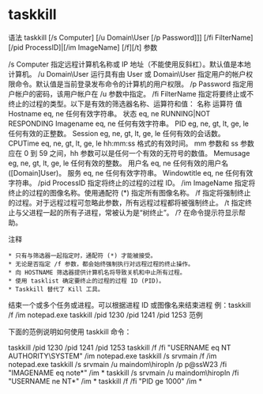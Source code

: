 # taskkill

语法
taskkill [/s Computer] [/u Domain\User [/p Password]]] [/fi FilterName] [/pid ProcessID]|[/im ImageName] [/f][/t]
参数

/s Computer
    指定远程计算机名称或 IP 地址（不能使用反斜杠）。默认值是本地计算机。 
/u Domain\User
    运行具有由 User 或 Domain\User 指定用户的帐户权限命令。默认值是当前登录发布命令的计算机的用户权限。 
/p Password
    指定用户帐户的密码，该用户帐户在 /u 参数中指定。 
/fi FilterName
    指定将要终止或不终止的过程的类型。以下是有效的筛选器名称、运算符和值：
    名称 	运算符 	值
    Hostname 	eq, ne 	任何有效字符串。
    状态 	eq, ne 	RUNNING|NOT RESPONDING
    Imagename 	eq, ne 	任何有效字符串。
    PID 	eg, ne, gt, lt, ge, le 	任何有效的正整数。
    Session 	eg, ne, gt, lt, ge, le 	任何有效的会话数。
    CPUTime 	eq, ne, gt, lt, ge, le 	hh:mm:ss 格式的有效时间。
mm 参数和 ss 参数应在 0 到 59 之间，hh 参数可以是任何一个有效的无符号的数值。
    Memusage 	eg, ne, gt, lt, ge, le 	任何有效的整数。
    用户名 	eq, ne 	任何有效的用户名 ([Domain\]User)。
    服务 	eq, ne 	任何有效字符串。
    Windowtitle 	eq, ne 	任何有效字符串。
/pid ProcessID
    指定将终止的过程的过程 ID。 
/im ImageName
    指定将终止的过程的图像名称。使用通配符 (*) 指定所有图像名称。 
/f
    指定将强制终止的过程。对于远程过程可忽略此参数，所有远程过程都将被强制终止。 
/t
    指定终止与父进程一起的所有子进程，常被认为是“树终止”。 
/?
    在命令提示符显示帮助。 

注释

    * 只有与筛选器一起指定时，通配符 (*) 才能被接受。
    * 无论是否指定 /f 参数，都会始终强制执行对远程过程的终止操作。
    * 向 HOSTNAME 筛选器提供计算机名将导致关机和中止所有过程。
    * 使用 tasklist 确定要终止的过程的过程 ID (PID)。
    * Taskkill 替代了 Kill 工具。

结束一个或多个任务或进程。可以根据进程 ID 或图像名来结束进程
例：taskkill /f /im notepad.exe
    taskkill /pid 1230 /pid 1241 /pid 1253
范例

下面的范例说明如何使用 taskkill 命令：

taskkill /pid 1230 /pid 1241 /pid 1253
taskkill /f /fi "USERNAME eq NT AUTHORITY\SYSTEM" /im notepad.exe
taskkill /s srvmain /f /im notepad.exe
taskkill /s srvmain /u maindom\hiropln /p p@ssW23 /fi "IMAGENAME eq note*" /im *
taskkill /s srvmain /u maindom\hiropln /fi "USERNAME ne NT*" /im *
taskkill /f /fi "PID ge 1000" /im *

